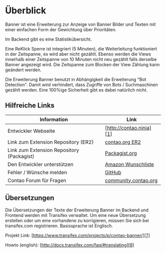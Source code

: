 # Überblick

Banner ist eine Erweiterung zur Anzeige von Banner Bilder und Texten mit einer
einfachen Form der Gewichtung über Prioritäten.

Im Backend gibt es eine Statistikübersicht.

Eine ReKlick Sperre ist integriert (5 Minuten), die Weiterleitung funktioniert
in der Zeitspanne, es wird aber nicht gezählt. Ebenso werden die Views innerhalb
einer Zeitspanne von 10 Minuten nicht neu gezählt falls derselbe Banner
angezeigt wird. Die Zeitspanne zum Blocken der View Zählung kann geändert werden.

Die Erweiterung Banner benutzt in Abhängigkeit die Erweiterung "Bot Detection".
Damit wird verhindert, dass Zugriffe von Bots / Suchmaschinen gezählt werden.
Eine 100%ige Sicherheit gibt es dabei natürlich nicht.

## Hilfreiche Links

Information | Link
----------- | ----
Entwickler Webseite | [http://contao.ninja][1]
Link zum Extension Repository (ER2) | [contao.org ER2][2]
Link zum Extension Repository (Packagist) | [Packagist.org][3]
Den Entwickler unterstützen | [Amazon Wunschliste][4]
Fehler / Wünsche melden | [GitHub][5]
Contao Forum für Fragen | [community.contao.org][6]

## Übersetzungen

Die Übersetzungen der Texte der Erweiterung Banner im Backend und Frontend werden
mit Transifex verwaltet. Um eine neue Übersetzung erstellen oder um eine
vorhandene zu korrigieren, müssen Sie sich bei transifex.com registrieren.
Basissprache ist Englisch.

Projekt Link: [https://www.transifex.com/projects/p/contao-banner/][7]

Howto (english): [http://docs.transifex.com/faq/#translating][8]

[1]: http://contao.ninja
[2]: https://contao.org/de/erweiterungsliste/view/banner.de.html
[3]: https://packagist.org/packages/bugbuster/banner
[4]: http://www.amazon.de/wishlist/26HHEJOU03G76
[5]: https://github.com/BugBuster1701/banner/issues
[6]: https://community.contao.org/de/forumdisplay.php?24-banner
[7]: https://www.transifex.com/projects/p/contao-banner/
[8]: http://docs.transifex.com/faq/#translating
